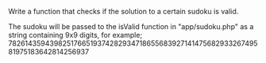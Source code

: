 Write a function that checks if the solution to a certain sudoku is valid.

The sudoku will be passed to the isValid function in "app/sudoku.php" as a string containing 9x9 digits, for example; 782614359439825176651937428293471865568392714147568293326749581975183642814256937